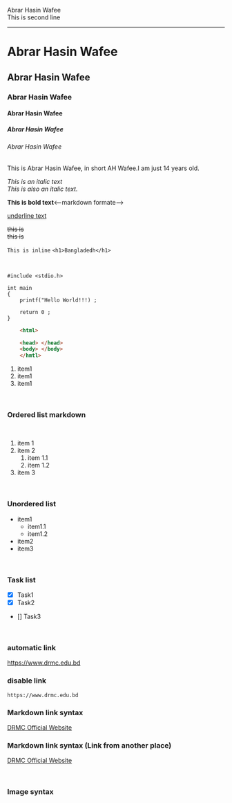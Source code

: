 <!--mardown tutorial-->

Abrar Hasin Wafee <!--here double space is used at the end of the line for creating a new line.We can also use <br/> at he end of the line to craete a new line,-->  
This is second line

___

# Abrar Hasin Wafee

## Abrar Hasin Wafee

### Abrar Hasin Wafee

#### Abrar Hasin Wafee

##### Abrar Hasin Wafee

###### Abrar Hasin Wafee

<p>This is Abrar Hasin Wafee, in short AH Wafee.I am just 14 years old.</p>

<i>This is an italic text</i><!--html system--><br/>
_This is also an italic text._<!--markdown formate-->

__This is bold text__<--markdown formate-->

<u>underline text</u><!--for under line HTML formate-->

<del>this is</del><!--HTML-->  
~~this is~~<!--markdrop-->

<!--oneline code-->
`This is inline`
`<h1>Bangladedh</h1>`

<br/>

<!--multiple line code-->
```c<!--after three signs write the code language name for formating-->
#include <stdio.h>

int main
{
    printf("Hello World!!!) ;

    return 0 ;
}
```

```html
    <html>

    <head> </head>
    <body> </body>
    </hmtl>
```

<ol>
<li>item1</li>
<li>item1</li>
<li>item1</li>
</ol><!--HTML list-->  
<!--markdown format list(Remember to use a space after the number-->
<br/>

### Ordered list markdown

<br/>

1. item 1
2. item 2
    1. item 1.1
    1. item 1.2
3. item 3

<br/>

### Unordered list

- item1
  - item1.1
  - item1.2
- item2
- item3

<br/>

### Task list

- [x] Task1
- [x] Task2
- [] Task3

<br/>

### automatic link

<https://www.drmc.edu.bd>

### disable link

`https://www.drmc.edu.bd`

<!--Markdown link syntax [Title](Link)-->
### Markdown link syntax

[DRMC Official Website](https://www.drmc.edu.bd)

### Markdown link syntax (Link from another place)

[DRMC Official Website][drmcwebsite]

<!--all link is here.(Look carefully for the spaces.There is no space before the colon, but ther is a space after the colon)-->
[drmcwebsite]: https://www.drmc.edu.bd

<br/>

### Image syntax
<!--syntax ![alt text] (image)-->
